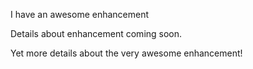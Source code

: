 I have an awesome enhancement

Details about enhancement coming soon.

Yet more details about the very awesome enhancement!
